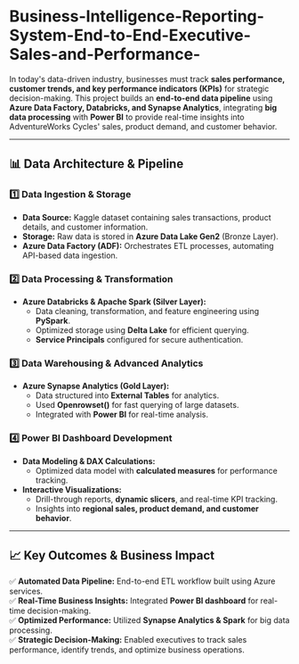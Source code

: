 # Business-Intelligence-Reporting-System-End-to-End-Executive-Sales-and-Performance-

In today's data-driven industry, businesses must track **sales performance, customer trends, and key performance indicators (KPIs)** for strategic decision-making. This project builds an **end-to-end data pipeline** using **Azure Data Factory, Databricks, and Synapse Analytics**, integrating **big data processing** with **Power BI** to provide real-time insights into AdventureWorks Cycles' sales, product demand, and customer behavior.

---

## 📊 Data Architecture & Pipeline

### **1️⃣ Data Ingestion & Storage**
- **Data Source:** Kaggle dataset containing sales transactions, product details, and customer information.
- **Storage:** Raw data is stored in **Azure Data Lake Gen2** (Bronze Layer).
- **Azure Data Factory (ADF):** Orchestrates ETL processes, automating API-based data ingestion.

### **2️⃣ Data Processing & Transformation**
- **Azure Databricks & Apache Spark (Silver Layer):**  
  - Data cleaning, transformation, and feature engineering using **PySpark**.  
  - Optimized storage using **Delta Lake** for efficient querying.  
  - **Service Principals** configured for secure authentication.

### **3️⃣ Data Warehousing & Advanced Analytics**
- **Azure Synapse Analytics (Gold Layer):**  
  - Data structured into **External Tables** for analytics.  
  - Used **Openrowset()** for fast querying of large datasets.  
  - Integrated with **Power BI** for real-time analysis.

### **4️⃣ Power BI Dashboard Development**
- **Data Modeling & DAX Calculations:**  
  - Optimized data model with **calculated measures** for performance tracking.  
- **Interactive Visualizations:**  
  - Drill-through reports, **dynamic slicers**, and real-time KPI tracking.  
  - Insights into **regional sales, product demand, and customer behavior**.

---

## 📈 Key Outcomes & Business Impact
✅ **Automated Data Pipeline:** End-to-end ETL workflow built using Azure services.  
✅ **Real-Time Business Insights:** Integrated **Power BI dashboard** for real-time decision-making.  
✅ **Optimized Performance:** Utilized **Synapse Analytics & Spark** for big data processing.  
✅ **Strategic Decision-Making:** Enabled executives to track sales performance, identify trends, and optimize business operations.


